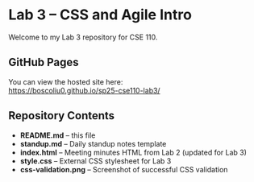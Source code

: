 # Lab 3 – CSS and Agile Intro

Welcome to my Lab 3 repository for CSE 110.

## GitHub Pages

You can view the hosted site here:  
https://boscoliu0.github.io/sp25-cse110-lab3/


## Repository Contents

- **README.md** – this file  
- **standup.md** – Daily standup notes template  
- **index.html** – Meeting minutes HTML from Lab 2 (updated for Lab 3)  
- **style.css** – External CSS stylesheet for Lab 3  
- **css-validation.png** – Screenshot of successful CSS validation  
